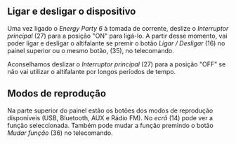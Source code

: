 ## Ligar e desligar o dispositivo

Uma vez ligado o *Energy Party 6* à tomada de corrente, deslize o *Interruptor principal* (27) para a posição "ON" para ligá-lo. A partir desse momento, vai poder ligar e desligar o altifalante se premir o botão *Ligar / Desligar* (16) no painel superior ou o mesmo botão, (35), no telecomando.

Aconselhamos deslizar o *Interruptor principal* (27) para a posição "OFF" se não vai utilizar o altifalante por longos períodos de tempo.

## Modos de reprodução

Na parte superior do painel estão os botões dos modos de reprodução disponíveis (USB, Bluetooth, AUX e Rádio FM). No *ecrã* (14) pode ver a função seleccionada. Também pode mudar a função premindo o botão *Mudar função* (36) no telecomando. 
